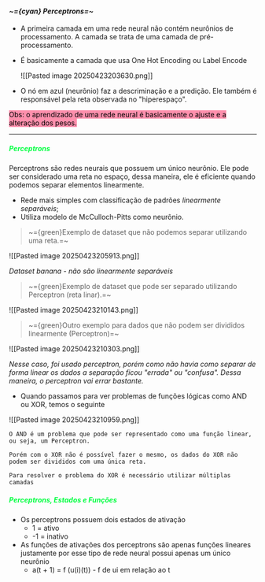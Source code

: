 
#### *~={cyan}                                                            Perceptrons=~*

-  A primeira camada em uma rede neural não contém neurônios de processamento. A camada se trata de uma camada de pré-processamento. 
-  É basicamente a camada que usa One Hot Encoding ou Label Encode

	![[Pasted image 20250423203630.png]]

-  O nó em azul (neurônio) faz a descriminação e a predição. Ele também é responsável pela reta observada no "hiperespaço".

<mark style="background: #FF5582A6;">Obs: o aprendizado de uma rede neural é basicamente o ajuste e a alteração dos pesos.</mark>

---

##### <span style="color:rgb(0, 255, 64)">Perceptrons</span>

Perceptrons são redes neurais que possuem um único neurônio. Ele pode ser considerado uma reta no espaço, dessa maneira, ele é eficiente quando podemos separar elementos linearmente.

-  Rede mais simples com classificação de padrões *linearmente separáveis*;
-  Utiliza modelo de McCulloch-Pitts como neurônio.

> ~={green}Exemplo de dataset que não podemos separar utilizando uma reta.=~

![[Pasted image 20250423205913.png]]

*Dataset banana - não são linearmente separáveis*

> ~={green}Exemplo de dataset que pode ser separado utilizando Perceptron (reta linar).=~

![[Pasted image 20250423210143.png]]

> ~={green}Outro exemplo para dados que não podem ser divididos linearmente (Perceptron)=~

![[Pasted image 20250423210303.png]]

*Nesse caso, foi usado perceptron, porém como não havia como separar de forma linear os dados a separação ficou "errada" ou "confusa". Dessa maneira, o perceptron vai errar bastante.*

-  Quando passamos para ver problemas de funções lógicas como AND ou XOR, temos o seguinte

![[Pasted image 20250423210959.png]]

	O AND é um problema que pode ser representado como uma função linear, ou seja, um Perceptron.

	Porém com o XOR não é possível fazer o mesmo, os dados do XOR não podem ser divididos com uma única reta. 

	Para resolver o problema do XOR é necessário utilizar múltiplas camadas


##### <span style="color:rgb(0, 255, 64)">Perceptrons, Estados e Funções</span>

-  Os perceptrons possuem dois estados de ativação
	-  1 = ativo
	-  -1  = inativo
-  As funções de ativações dos perceptrons são apenas funções lineares justamente por esse tipo de rede neural possui apenas um único neurônio
	-  a(t + 1) = f (u(i)(t)) - f de ui em relação ao t



































